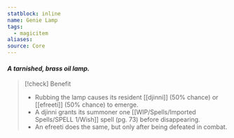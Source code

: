 ```yaml
---
statblock: inline
name: Genie Lamp
tags:
  - magicitem
aliases: 
source: Core
---
```

#### *A tarnished, brass oil lamp.*

>[!check] Benefit
>- Rubbing the lamp causes its resident [[djinni]] (50% chance) or [[efreeti]] (50% chance) to emerge. 
>- A djinni grants its summoner one [[WIP/Spells/Imported Spells/SPELL 1/Wish]] spell (pg. 73) before disappearing. 
>- An efreeti does the same, but only after being defeated in combat.
